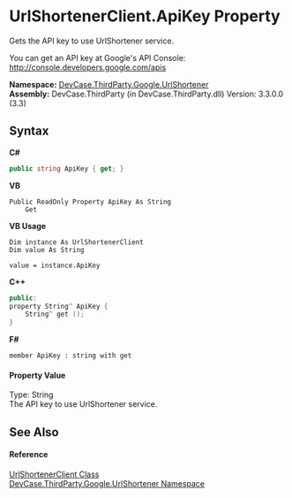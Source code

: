 # UrlShortenerClient.ApiKey Property 
 

Gets the API key to use UrlShortener service. 

 You can get an API key at Google's API Console: <a href="http://console.developers.google.com/apis" target="_blank">http://console.developers.google.com/apis</a>

**Namespace:**&nbsp;<a href="N_DevCase_ThirdParty_Google_UrlShortener">DevCase.ThirdParty.Google.UrlShortener</a><br />**Assembly:**&nbsp;DevCase.ThirdParty (in DevCase.ThirdParty.dll) Version: 3.3.0.0 (3.3)

## Syntax

**C#**<br />
``` C#
public string ApiKey { get; }
```

**VB**<br />
``` VB
Public ReadOnly Property ApiKey As String
	Get
```

**VB Usage**<br />
``` VB Usage
Dim instance As UrlShortenerClient
Dim value As String

value = instance.ApiKey

```

**C++**<br />
``` C++
public:
property String^ ApiKey {
	String^ get ();
}
```

**F#**<br />
``` F#
member ApiKey : string with get

```


#### Property Value
Type: String<br />The API key to use UrlShortener service.

## See Also


#### Reference
<a href="T_DevCase_ThirdParty_Google_UrlShortener_UrlShortenerClient">UrlShortenerClient Class</a><br /><a href="N_DevCase_ThirdParty_Google_UrlShortener">DevCase.ThirdParty.Google.UrlShortener Namespace</a><br />
